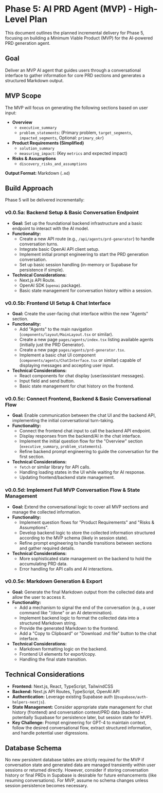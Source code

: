 # Phase 5: AI PRD Agent (MVP) - High-Level Plan

This document outlines the planned incremental delivery for Phase 5, focusing on building a Minimum Viable Product (MVP) for the AI-powered PRD generation agent.

## Goal
Deliver an MVP AI agent that guides users through a conversational interface to gather information for core PRD sections and generates a structured Markdown output.

## MVP Scope

The MVP will focus on generating the following sections based on user input:

*   **Overview**
    *   `executive_summary`
    *   `problem_statements`: (Primary problem, `target_segments`, `impacted_segments`, Optional: `primary_okr`)
*   **Product Requirements (Simplified)**
    *   `solution_summary`
    *   `measuring_impact`: (Key `metrics` and expected impact)
*   **Risks & Assumptions**
    *   `discovery_risks_and_assumptions`

**Output Format:** Markdown (`.md`)

## Build Approach

Phase 5 will be delivered incrementally:

### v0.0.5a: Backend Setup & Basic Conversation Endpoint

*   **Goal:** Set up the foundational backend infrastructure and a basic endpoint to interact with the AI model.
*   **Functionality:**
    *   Create a new API route (e.g., `/api/agents/prd-generator`) to handle conversation turns.
    *   Integrate basic OpenAI API client setup.
    *   Implement initial prompt engineering to start the PRD generation conversation.
    *   Set up basic session handling (in-memory or Supabase for persistence if simple).
*   **Technical Considerations:**
    *   Next.js API Route.
    *   OpenAI SDK (`openai` package).
    *   Basic state management for conversation history within a session.

### v0.0.5b: Frontend UI Setup & Chat Interface

*   **Goal:** Create the user-facing chat interface within the new "Agents" section.
*   **Functionality:**
    *   Add "Agents" to the main navigation (`components/layout/MainLayout.tsx` or similar).
    *   Create a new page `pages/agents/index.tsx` listing available agents (initially just the PRD Generator).
    *   Create a new page `pages/agents/prd-generator.tsx`.
    *   Implement a basic chat UI component (`components/agents/ChatInterface.tsx` or similar) capable of displaying messages and accepting user input.
*   **Technical Considerations:**
    *   React components for chat display (user/assistant messages).
    *   Input field and send button.
    *   Basic state management for chat history on the frontend.

### v0.0.5c: Connect Frontend, Backend & Basic Conversational Flow

*   **Goal:** Enable communication between the chat UI and the backend API, implementing the initial conversational turn-taking.
*   **Functionality:**
    *   Connect the frontend chat input to call the backend API endpoint.
    *   Display responses from the backend/AI in the chat interface.
    *   Implement the initial question flow for the "Overview" section (`executive_summary`, `problem_statements`).
    *   Refine backend prompt engineering to guide the conversation for the first section.
*   **Technical Considerations:**
    *   `fetch` or similar library for API calls.
    *   Handling loading states in the UI while waiting for AI response.
    *   Updating frontend/backend state management.

### v0.0.5d: Implement Full MVP Conversation Flow & State Management

*   **Goal:** Extend the conversational logic to cover all MVP sections and manage the collected information.
*   **Functionality:**
    *   Implement question flows for "Product Requirements" and "Risks & Assumptions".
    *   Develop backend logic to store the collected information structured according to the MVP schema (likely in session state).
    *   Refine prompt engineering to handle transitions between sections and gather required details.
*   **Technical Considerations:**
    *   More sophisticated state management on the backend to hold the accumulating PRD data.
    *   Error handling for API calls and AI interactions.

### v0.0.5e: Markdown Generation & Export

*   **Goal:** Generate the final Markdown output from the collected data and allow the user to access it.
*   **Functionality:**
    *   Add a mechanism to signal the end of the conversation (e.g., a user command like "/done" or an AI determination).
    *   Implement backend logic to format the collected data into a structured Markdown string.
    *   Provide the generated Markdown to the frontend.
    *   Add a "Copy to Clipboard" or "Download .md file" button to the chat interface.
*   **Technical Considerations:**
    *   Markdown formatting logic on the backend.
    *   Frontend UI elements for export/copy.
    *   Handling the final state transition.

## Technical Considerations

*   **Frontend:** Next.js, React, TypeScript, TailwindCSS
*   **Backend:** Next.js API Routes, TypeScript, OpenAI API
*   **Authentication:** Leverage existing Supabase auth (`@supabase/auth-helpers-nextjs`).
*   **State Management:** Consider appropriate state management for chat history (frontend) and conversation context/PRD data (backend - potentially Supabase for persistence later, but session state for MVP).
*   **Key Challenge:** Prompt engineering for GPT-4 to maintain context, follow the desired conversational flow, extract structured information, and handle potential user digressions.

## Database Schema

No new persistent database tables are strictly required for the MVP if conversation state and generated data are managed transiently within user sessions or returned directly. However, consider if storing conversation history or final PRDs in Supabase is desirable for future enhancements (like resuming conversations). For MVP, assume no schema changes unless session persistence becomes necessary. 